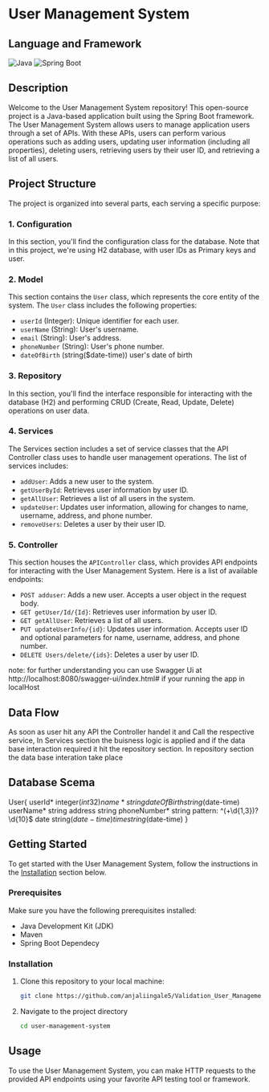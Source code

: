 # User Management System
## Language and Framework

![Java](https://img.shields.io/badge/Language-Java-green)
![Spring Boot](https://img.shields.io/badge/Framework-Spring%20Boot-brightgreen)

## Description

Welcome to the User Management System repository! This open-source project is a Java-based application built using the Spring Boot framework. The User Management System allows users to manage application users through a set of APIs. With these APIs, users can perform various operations such as adding users, updating user information (including all properties), deleting users, retrieving users by their user ID, and retrieving a list of all users.

## Project Structure

The project is organized into several parts, each serving a specific purpose:

### 1. Configuration

In this section, you'll find the configuration class for the database. Note that in this project, we're using H2 database, with user IDs as Primary keys and user.

### 2. Model

This section contains the `User` class, which represents the core entity of the system. The `User` class includes the following properties:

- `userId` (Integer): Unique identifier for each user.
- `userName` (String): User's username.
- `email` (String): User's address.
- `phoneNumber` (String): User's phone number.
- `dateOfBirth` (string($date-time)) user's date of birth
  

### 3. Repository

In this section, you'll find the interface responsible for interacting with the database (H2) and performing CRUD (Create, Read, Update, Delete) operations on user data.

### 4. Services

The Services section includes a set of service classes that the API Controller class uses to handle user management operations. The list of services includes:

- `addUser`: Adds a new user to the system.
- `getUserById`: Retrieves user information by user ID.
- `getAllUser`: Retrieves a list of all users in the system.
- `updateUser`: Updates user information, allowing for changes to name, username, address, and phone number.
- `removeUsers`: Deletes a user by their user ID.

### 5. Controller

This section houses the `APIController` class, which provides API endpoints for interacting with the User Management System. Here is a list of available endpoints:

- `POST adduser`: Adds a new user. Accepts a user object in the request body.
- `GET getUser/Id/{Id}`: Retrieves user information by user ID.
- `GET getAllUser`: Retrieves a list of all users.
- `PUT updateUserInfo/{id}`: Updates user information. Accepts user ID and optional parameters for name, username, address, and phone number.
- `DELETE Users/delete/{ids}`: Deletes a user by user ID.

note: for further understanding you can use Swagger Ui at http://localhost:8080/swagger-ui/index.html# if your running the app in localHost
## Data Flow
As soon as user hit any API the Controller handel it and Call the respective service, In Services section the buisness logic is applied and if the data base interaction required it hit the repository section. In repository section the data base interation take place

## Database Scema
User{
userId*	integer($int32)
name*	string
dateOfBirth	string($date-time)
userName*	string
address	string
phoneNumber*	string
pattern: ^(\+\d{1,3})?\d{10}$
date	string($date-time)
time	string($date-time)
}

## Getting Started

To get started with the User Management System, follow the instructions in the [Installation](#installation) section below.

### Prerequisites

Make sure you have the following prerequisites installed:

- Java Development Kit (JDK)
- Maven
- Spring Boot Dependecy

### Installation

1. Clone this repository to your local machine:

   ```bash
   git clone https://github.com/anjaliingale5/Validation_User_Management.git
   
2. Navigate to the project directory

    ```bash
    cd user-management-system

## Usage

To use the User Management System, you can make HTTP requests to the provided API endpoints using your favorite API testing tool or framework.
